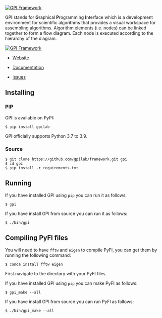 [![GPI Framework](http://gpilab.com/images/framewrk_b.jpg)](http://gpilab.com)

GPI stands for **G**raphical **P**rogramming **I**nterface which is a development environment for scientific algorithms that provides a visual workspace for assembling algorithms. Algorithm elements (i.e. nodes) can be linked together to form a flow diagram. Each node is executed according to the hierarchy of the diagram.

[![GPI Framework](http://docs.gpilab.com/en/develop/_images/uilabels.jpg)](http://gpilab.com)

- [Website](https://gpilab.com/)

- [Documentation](http://docs.gpilab.com/en/develop/)

- [Issues](https://github.com/gpilab/framework/issues)

## Installing

### PIP

GPI is available on PyPI:

```shell
$ pip install gpilab
```

GPI officially supports Python 3.7 to 3.9.

### Source

```shell
$ git clone https://github.com/gpilab/framework.git gpi
$ cd gpi
$ pip install -r requirements.txt
```

## Running

If you have installed GPI using `pip` you can run it as follows:

```shell
$ gpi
```

If you have install GPI from source you can run it as follows:

```shell
$ ./bin/gpi
```

## Compiling PyFI files

You will need to have `fftw` and `eigen` to compile PyFI, you can get them by running the following command:

```shell
$ conda install fftw eigen
```

First navigate to the directory with your PyFI files.

If you have installed GPI using `pip` you can make PyFI as follows:

```shell
$ gpi_make --all
```

If you have install GPI from source you can run PyFI as follows:

```shell
$ ./bin/gpi_make --all
```
